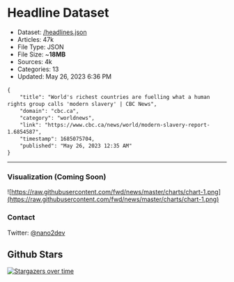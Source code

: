 # Headline Dataset

- Dataset: [/headlines.json](https://raw.githubusercontent.com/fwd/news/master/headlines.json) 
- Articles: 47k
- File Type: JSON
- File Size: ~**18MB**
- Sources: 4k
- Categories: 13
- Updated: May 26, 2023 6:36 PM

```
{
    "title": "World's richest countries are fuelling what a human rights group calls 'modern slavery' | CBC News",
    "domain": "cbc.ca",
    "category": "worldnews",
    "link": "https://www.cbc.ca/news/world/modern-slavery-report-1.6854587",
    "timestamp": 1685075704,
    "published": "May 26, 2023 12:35 AM"
}
```

---

### Visualization (Coming Soon)

![https://raw.githubusercontent.com/fwd/news/master/charts/chart-1.png](https://raw.githubusercontent.com/fwd/news/master/charts/chart-1.png)

### Contact 

Twitter: [@nano2dev](https://twitter.com/nano2dev)

## Github Stars

[![Stargazers over time](https://starchart.cc/fwd/news.svg)](https://starchart.cc/fwd/news)
